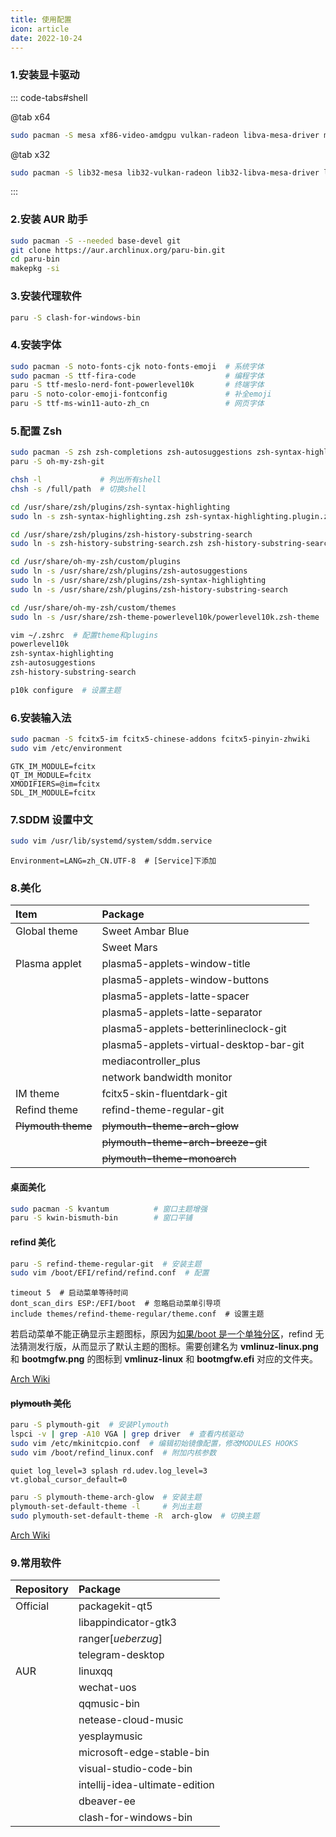 ```yaml
---
title: 使用配置
icon: article
date: 2022-10-24
---
```


### 1.安装显卡驱动

::: code-tabs#shell

@tab x64

```bash
sudo pacman -S mesa xf86-video-amdgpu vulkan-radeon libva-mesa-driver mesa-vdpau
```

@tab x32

```bash
sudo pacman -S lib32-mesa lib32-vulkan-radeon lib32-libva-mesa-driver lib32-mesa-vdpau
```

:::

### 2.安装 AUR 助手

```bash
sudo pacman -S --needed base-devel git
git clone https://aur.archlinux.org/paru-bin.git
cd paru-bin
makepkg -si
```

### 3.安装代理软件

```bash
paru -S clash-for-windows-bin
```

### 4.安装字体

```bash
sudo pacman -S noto-fonts-cjk noto-fonts-emoji  # 系统字体
sudo pacman -S ttf-fira-code                    # 编程字体
paru -S ttf-meslo-nerd-font-powerlevel10k       # 终端字体
paru -S noto-color-emoji-fontconfig             # 补全emoji
paru -S ttf-ms-win11-auto-zh_cn                 # 网页字体
```

### 5.配置 Zsh

```bash
sudo pacman -S zsh zsh-completions zsh-autosuggestions zsh-syntax-highlightig zsh-history-substring-search zsh-theme-powerlevel10k
paru -S oh-my-zsh-git

chsh -l             # 列出所有shell
chsh -s /full/path  # 切换shell

cd /usr/share/zsh/plugins/zsh-syntax-highlighting
sudo ln -s zsh-syntax-highlighting.zsh zsh-syntax-highlighting.plugin.zsh

cd /usr/share/zsh/plugins/zsh-history-substring-search
sudo ln -s zsh-history-substring-search.zsh zsh-history-substring-search.pluin.zsh

cd /usr/share/oh-my-zsh/custom/plugins
sudo ln -s /usr/share/zsh/plugins/zsh-autosuggestions
sudo ln -s /usr/share/zsh/plugins/zsh-syntax-highlighting
sudo ln -s /usr/share/zsh/plugins/zsh-history-substring-search

cd /usr/share/oh-my-zsh/custom/themes
sudo ln -s /usr/share/zsh-theme-powerlevel10k/powerlevel10k.zsh-theme

vim ~/.zshrc  # 配置theme和plugins
powerlevel10k
zsh-syntax-highlighting
zsh-autosuggestions
zsh-history-substring-search

p10k configure  # 设置主题
```

### 6.安装输入法

```bash
sudo pacman -S fcitx5-im fcitx5-chinese-addons fcitx5-pinyin-zhwiki
sudo vim /etc/environment
```

```
GTK_IM_MODULE=fcitx
QT_IM_MODULE=fcitx
XMODIFIERS=@im=fcitx
SDL_IM_MODULE=fcitx
```

### 7.SDDM 设置中文

```bash
sudo vim /usr/lib/systemd/system/sddm.service
```

```
Environment=LANG=zh_CN.UTF-8  # [Service]下添加
```

### 8.美化

| Item               | Package                                 |
| :----------------- | :-------------------------------------- |
| Global theme       | Sweet Ambar Blue                        |
|                    | Sweet Mars                              |
| Plasma applet      | plasma5-applets-window-title            |
|                    | plasma5-applets-window-buttons          |
|                    | plasma5-applets-latte-spacer            |
|                    | plasma5-applets-latte-separator         |
|                    | plasma5-applets-betterinlineclock-git   |
|                    | plasma5-applets-virtual-desktop-bar-git |
|                    | mediacontroller_plus                    |
|                    | network bandwidth monitor               |
| IM theme           | fcitx5-skin-fluentdark-git              |
| Refind theme       | refind-theme-regular-git                |
| ~~Plymouth theme~~ | ~~plymouth-theme-arch-glow~~            |
|                    | ~~plymouth-theme-arch-breeze-git~~      |
|                    | ~~plymouth-theme-monoarch~~             |

#### 桌面美化

```bash
sudo pacman -S kvantum          # 窗口主题增强
paru -S kwin-bismuth-bin        # 窗口平铺
```

#### refind 美化

```bash
paru -S refind-theme-regular-git  # 安装主题
sudo vim /boot/EFI/refind/refind.conf  # 配置
```

```
timeout 5  # 启动菜单等待时间
dont_scan_dirs ESP:/EFI/boot  # 忽略启动菜单引导项
include themes/refind-theme-regular/theme.conf  # 设置主题
```

若启动菜单不能正确显示主题图标，原因为[如果/boot 是一个单独分区](https://wiki.archlinux.org/title/REFInd#For_kernels_automatically_detected_by_rEFInd)，refind 无法猜测发行版，从而显示了默认主题的图标。需要创建名为 **vmlinuz-linux.png** 和 **bootmgfw.png** 的图标到 **vmlinuz-linux** 和 **bootmgfw.efi** 对应的文件夹。

[Arch Wiki](https://wiki.archlinux.org/title/REFInd)

#### ~~plymouth 美化~~

```bash
paru -S plymouth-git  # 安装Plymouth
lspci -v | grep -A10 VGA | grep driver  # 查看内核驱动
sudo vim /etc/mkinitcpio.conf  # 编辑初始镜像配置，修改MODULES HOOKS
sudo vim /boot/refind_linux.conf  # 附加内核参数
```

```
quiet log_level=3 splash rd.udev.log_level=3 vt.global_cursor_default=0
```

```bash
paru -S plymouth-theme-arch-glow  # 安装主题
plymouth-set-default-theme -l     # 列出主题
sudo plymouth-set-default-theme -R  arch-glow  # 切换主题
```

[Arch Wiki](https://wiki.archlinux.org/title/Plymouth)

### 9.常用软件

| Repository | Package                        |
| :--------- | :----------------------------- |
| Official   | packagekit-qt5                 |
|            | libappindicator-gtk3           |
|            | ranger[_ueberzug_]             |
|            | telegram-desktop               |
| AUR        | linuxqq                        |
|            | wechat-uos                     |
|            | qqmusic-bin                    |
|            | netease-cloud-music            |
|            | yesplaymusic                   |
|            | microsoft-edge-stable-bin      |
|            | visual-studio-code-bin         |
|            | intellij-idea-ultimate-edition |
|            | dbeaver-ee                     |
|            | clash-for-windows-bin          |
